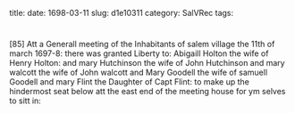 title: 
date: 1698-03-11
slug: d1e10311
category: SalVRec
tags: 


<div markdown class="doc" id="d1e10311">


# 

[85] Att a Generall meeting of the Inhabitants of salem village the 11th of march 1697-8: there was granted Liberty to: Abigaill Holton the wife of Henry Holton: and mary Hutchinson the wife of John Hutchinson and mary walcott the wife of John walcott and Mary Goodell the wife of samuell Goodell and mary Flint the Daughter of Capt Flint: to make up the hindermost seat below att the east end of the meeting house for ym selves to sitt in: 
</div>